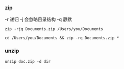 ### zip
-r 递归
-j 会忽略目录结构
-q 静默
```
zip -rjq Documents.zip /Users/you/Documents
```

``` 忽略外层，保留内层目录结构
cd /Users/you/Documents && zip -rq Documents.zip *
```

### unzip
```
unzip doc.zip -d dir
```
